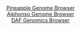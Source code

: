 <div id="Pineapple_Genome_Browser" align="center">
  <a href="https://igv.org/app/?sessionURL=blob:zZJdb5swFIb_i6VOm0TAGAgBqZrSz6G26dKIpUpVIQcMcWNsahtoEuW_z6s27WaVmotNk3xhHxnOex4_O9ARqajgIAbIdgPbdYEF1Er0M1w3jExwTRSIS8wUsYAkJZGE5wTEO1BipXF6d22.XGndqNhxqG4GNeaVsJVn4xpvBce9snNRO6eCMbwUEmshlXMicSccWnWDnixx09imt2cHToE1djBrVoIr4TSEV1lv_pf9KmUV4aImWd0yTV8DZCaPyVjYJf48ns_GeU6UuiKbpDgeXyXjb955urgcni7S2y_zdDj_MKMVx7qV5PhpEq4xq6Y3qw2Dp9dYLXX_5OuRf5EceWcfzl8aKok6dkN35MMIhUMDhvKCvPxPM5tFD5x7W7TVcxLUU_8IXfgSiolgui0jWS3Oqjcm31uAibw1JoB8JcPYhZYHh1aAhoMfW3dkQRgZPlJQED88WkBLnK_N9Ycd0JvG.AIUeW5f1bGAkAWRIB5EEIZuFKHAD02fyN1bO9BK9vfgXqR3UQjRGKFhVlKmjcxFpnijbMy53eWlXW0PpHkyX4jJ7foInSTX9.t2Kpo0CZkhm4zuqhv4R56hYWDavz6iGfY9qf6Je.8JYuvlocLNUHdbsxfkq.Ty_nnbXyVfWzpFVAfpm3gOQ1MKWWNt7puKOf40rsOSYq5NoaOKLimjejM3FEUPYhd5RlyQCyaMiUBWy4_QgpYbwE._BfX2j_vv">Pineapple Genome Browser</a>
</div>
<div id="Alphonso_Genome_Browser" align="center">
  <a href="https://igv.org/app/?sessionURL=blob:zZNdb9owFIb_i6VWmxQSx.GjiVRNAdqO0ZZCFBitqsgkTnDr2KltQiniv8.gTbvppHKxaZIvfI6Ofd7z.vEW1EQqKjgIALLdlu26wAJqKdYRLitGbnFJFAhyzBSxgCQ5kYSnBARbkGOlcTy5NieXWlcqcByqq0aJeSFs5dm4xG.C47WyU1E6PcEYXgiJtZDK6UpcC4cWdWNNFriqbNPbs1tOhjV2MKuWgivhVIQXydrcl_xKJQXhoiRJuWKaHgQkRo_RmNk5_hLOojBNiVJDshlk5.FwEE69i_j.qt27j0dfZ3F7dhrRgmO9kuR8mNbuE5wOxwWhNct602Iwv0PP8yc8PvH6pxevFZVEnbsd96wJfQShMYbyjLz.TzObRY.cO2PfRvcnqJvqO_W9HEY3..BmwFVntGmjP82.swAT6cqwANKl7AQutDzYtlqo3dhv3TMLQt84JAUFwcOjBbTE6bMpf9gCvakMMUCRl9UBHgsImREJgoYPYcf1fdRqdkwf391ZW7CS7O_ZexlP_A5EIULtJKdMG5yzRPFK2Zhzu05zu3g70k8aTeJmX_Zkf3UZ9hZXPfTSj4quqF6b73q5_2Cm9eEJzaAfUfRPyPuIEFsvjsWteRtdZ_EJurzi4aQ7bc1fBv4Yzccxo.n7sO0NOs6cXMgSa1NvMib8yVuNJcVcm0RNFV1QRvVmZnwUaxC4yDPYglQwYTgEslh8gha03Bb8_BtPb_e4.wE-">Alphonso Genome Browser</a>
</div>


<div id="DAF_Genomics_Browser" align="center">
  <a href="https://igv.org/app/?sessionURL=blob:tZHtatswFIbvRZD.sh1bduLYEIa3pWvWbmVNvIyUEk7t49irJbmSvMQNufcKt2OwUcagA0lIOh_vKz0H8gOlqgQnMaGON3I8j1hElWK3ANbU.BkYKhIXUCu0iMQCJfIMSXwgBSgN6dWFqSy1blQ8HOZQ2FvkglWZcpTvQGMr0eoSTapNHWDwIDjslJMJZpI1DKFuSsGVGEKWoVK2O2yQbzc7MMvP2KZviRvW1rrqVTfGhDGWOwUYtxXPcf8XI_9B2YzqTbJaJH39OXbzfJqcz5Ov_ixdfxi_W6eXZ6t0vDpZVFsOupU4hQE97To3nW_V2f2npFkub3NzNaHNl_0d3w389yezfVNJVFMv9CaBG1E3IkeL1CJrDQaSldKLvcAK6cSiQWA_b_3R2PyDFBWJr28soiVkdyb9.kB01xhYROF923OziJA5ShLbkeuGXhTRURAancg7WgfSyvqVaZ6mV1Ho0oTSsXMLzOgXVd1_oRH6M_haKH_rbOY_o1qXLvNx_fH7gL6d6QXi8ttK1g_tpLucvQDKIi8.rBCSgTahp.MzFqiNHkOuf3HxjzfHRw--">DAF Genomics Browser</a>
</div>
